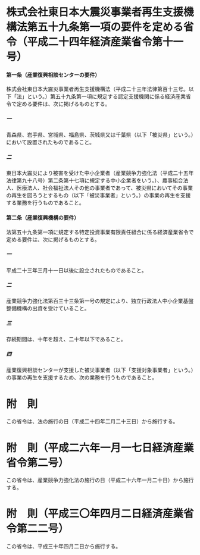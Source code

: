 # 株式会社東日本大震災事業者再生支援機構法第五十九条第一項の要件を定める省令（平成二十四年経済産業省令第十一号）
#### 第一条（産業復興相談センターの要件）
株式会社東日本大震災事業者再生支援機構法（平成二十三年法律第百十三号。以下「法」という。）第五十九条第一項に規定する認定支援機関に係る経済産業省令で定める要件は、次に掲げるものとする。
##### 一
青森県、岩手県、宮城県、福島県、茨城県又は千葉県（以下「被災県」という。）において設置されたものであること。
##### 二
東日本大震災により被害を受けた中小企業者（産業競争力強化法（平成二十五年法律第九十八号）第二条第十七項に規定する中小企業者をいう。）、農事組合法人、医療法人、社会福祉法人その他の事業者であって、被災県においてその事業の再生を図ろうとするもの（以下「被災事業者」という。）の事業の再生を支援する業務を行うものであること。
#### 第二条（産業復興機構の要件）
法第五十九条第一項に規定する特定投資事業有限責任組合に係る経済産業省令で定める要件は、次に掲げるものとする。
##### 一
平成二十三年三月十一日以後に設立されたものであること。
##### 二
産業競争力強化法第百三十三条第一号の規定により、独立行政法人中小企業基盤整備機構の出資を受けていること。
##### 三
存続期間は、十年を超え、二十年以下であること。
##### 四
産業復興相談センターが支援した被災事業者（以下「支援対象事業者」という。）の事業の再生を支援するため、次の業務を行うものであること。
# 附　則
この省令は、法の施行の日（平成二十四年二月二十三日）から施行する。
# 附　則（平成二六年一月一七日経済産業省令第二号）
この省令は、産業競争力強化法の施行の日（平成二十六年一月二十日）から施行する。
# 附　則（平成三〇年四月二日経済産業省令第二二号）
この省令は、平成三十年四月二日から施行する。
